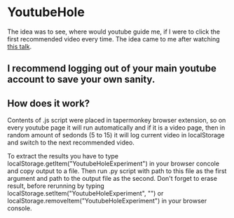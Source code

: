 # YoutubeHole
The idea was to see, where would youtube guide me, if I were to click the first recommended video every time. The idea came to me after watching [this talk](https://www.youtube.com/watch?v=v9EKV2nSU8w).

## I recommend logging out of your main youtube account to save your own sanity.

## How does it work?
Contents of .js script were placed in tapermonkey browser extension, so on every youtube page it will run automatically and if it is a video page, then in random amount of sedonds (5 to 15) it will log current video in localStorage and switch to the next recommended video.

To extract the results you have to type localStorage.getItem("YoutubeHoleExperiment") in your browser concole and copy output to a file. Then run .py script with path to this file as the first argument and path to the output file as the second. Don't forget to erase result, before rerunning by typing localStorage.setItem("YoutubeHoleExperiment", "") or localStorage.removeItem("YoutubeHoleExperiment") in your browser console.
